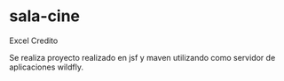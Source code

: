 # sala-cine
Excel Credito

Se realiza proyecto realizado en jsf y maven utilizando como servidor de aplicaciones wildfly.


